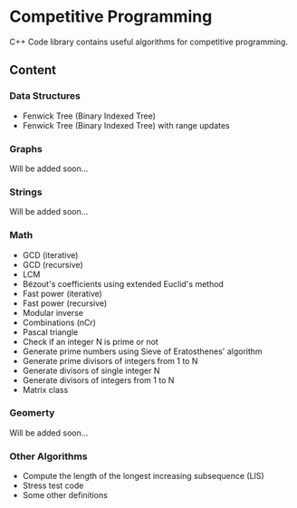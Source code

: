 # Competitive Programming

C++ Code library contains useful algorithms for competitive programming.

## Content

### Data Structures
- Fenwick Tree (Binary Indexed Tree)
- Fenwick Tree (Binary Indexed Tree) with range updates

### Graphs
Will be added soon...

### Strings
Will be added soon...

### Math
- GCD (iterative)
- GCD (recursive)
- LCM
- Bézout's coefficients using extended Euclid's method
- Fast power (iterative)
- Fast power (recursive)
- Modular inverse
- Combinations (nCr)
- Pascal triangle
- Check if an integer N is prime or not
- Generate prime numbers using Sieve of Eratosthenes' algorithm
- Generate prime divisors of integers from 1 to N
- Generate divisors of single integer N
- Generate divisors of integers from 1 to N
- Matrix class

### Geomerty
Will be added soon...

### Other Algorithms
- Compute the length of the longest increasing subsequence (LIS)
- Stress test code
- Some other definitions
